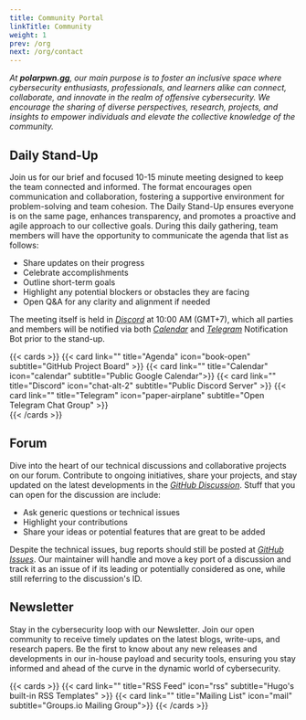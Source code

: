 ```yaml
---
title: Community Portal
linkTitle: Community
weight: 1
prev: /org
next: /org/contact
---
```


*At **polarpwn.gg**, our main purpose is to foster an inclusive space where cybersecurity enthusiasts, professionals, and learners alike can connect, collaborate, and innovate in the realm of offensive cybersecurity. We encourage the sharing of diverse perspectives, research, projects, and insights to empower individuals and elevate the collective knowledge of the community.*
<!--more-->

## Daily Stand-Up
Join us for our brief and focused 10-15 minute meeting designed to keep the team connected and informed. The format encourages open communication and collaboration, fostering a supportive environment for problem-solving and team cohesion. The Daily Stand-Up ensures everyone is on the same page, enhances transparency, and promotes a proactive and agile approach to our collective goals. During this daily gathering, team members will have the opportunity to communicate the agenda that list as follows:
- Share updates on their progress
- Celebrate accomplishments
- Outline short-term goals
- Highlight any potential blockers or obstacles they are facing
- Open Q&A for any clarity and alignment if needed

The meeting itself is held in [*Discord*]() at 10:00 AM (GMT+7), which all parties and members will be notified via both [*Calendar*]() and [*Telegram*]() Notification Bot prior to the stand-up.

{{< cards >}}
  {{< card link="" title="Agenda" icon="book-open" subtitle="GitHub Project Board" >}}
  {{< card link="" title="Calendar" icon="calendar" subtitle="Public Google Calendar">}}
  {{< card link="" title="Discord" icon="chat-alt-2" subtitle="Public Discord Server" >}}
  {{< card link="" title="Telegram" icon="paper-airplane" subtitle="Open Telegram Chat Group" >}}  
{{< /cards >}}

## Forum
Dive into the heart of our technical discussions and collaborative projects on our forum. Contribute to ongoing initiatives, share your projects, and stay updated on the latest developments in the [*GitHub Discussion*](https://github.com/polarpwn/polarpwn.gg/discussions/). Stuff that you can open for the discussion are include:
- Ask generic questions or technical issues
- Highlight your contributions
- Share your ideas or potential features that are great to be added

Despite the technical issues, bug reports should still be posted at [*GitHub Issues*](https://github.com/polarpwn/polarpwn.gg/issues/). Our maintainer will handle and move a key port of a discussion and track it as an issue of if its leading or potentially considered as one, while still referring to the discussion's ID.

## Newsletter
Stay in the cybersecurity loop with our Newsletter. Join our open community to receive timely updates on the latest blogs, write-ups, and research papers. Be the first to know about any new releases and developments in our in-house payload and security tools, ensuring you stay informed and ahead of the curve in the dynamic world of cybersecurity.

{{< cards >}}
  {{< card link="" title="RSS Feed" icon="rss" subtitle="Hugo's built-in RSS Templates" >}}
  {{< card link="" title="Mailing List" icon="mail" subtitle="Groups.io Mailing Group">}}
{{< /cards >}}
